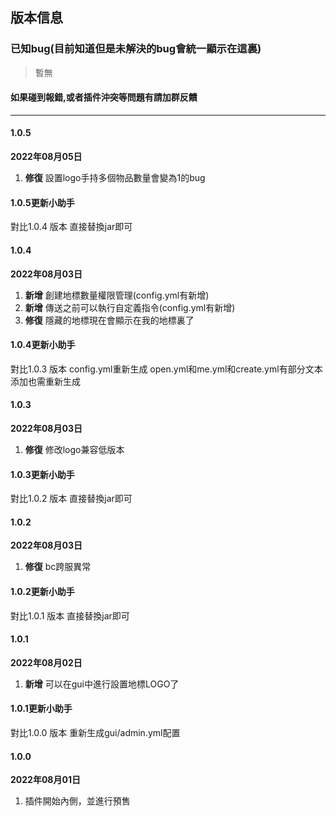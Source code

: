 ## 版本信息

### 已知bug(目前知道但是未解決的bug會統一顯示在這裏)

> 暫無

#### 如果碰到報錯,或者插件沖突等問題有請加群反饋

------------
#### 1.0.5
**2022年08月05日**
1. **修復** 設置logo手持多個物品數量會變為1的bug

#### 1.0.5更新小助手
對比1.0.4 版本 直接替換jar即可

#### 1.0.4
**2022年08月03日**
1. **新增** 創建地標數量權限管理(config.yml有新增)
2. **新增** 傳送之前可以執行自定義指令(config.yml有新增)
3. **修復** 隱藏的地標現在會顯示在我的地標裏了

#### 1.0.4更新小助手
對比1.0.3 版本 config.yml重新生成
open.yml和me.yml和create.yml有部分文本添加也需重新生成

#### 1.0.3
**2022年08月03日**
1. **修復** 修改logo兼容低版本

#### 1.0.3更新小助手
對比1.0.2 版本 直接替換jar即可

#### 1.0.2
**2022年08月03日**
1. **修復** bc跨服異常

#### 1.0.2更新小助手
對比1.0.1 版本 直接替換jar即可

#### 1.0.1
**2022年08月02日**
1. **新增** 可以在gui中進行設置地標LOGO了

#### 1.0.1更新小助手
對比1.0.0 版本 重新生成gui/admin.yml配置

#### 1.0.0
**2022年08月01日**
1. 插件開始內側，並進行預售